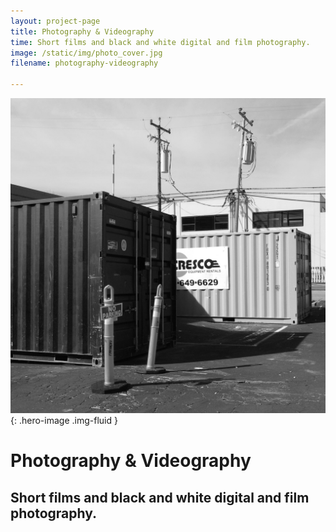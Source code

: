 ```yaml
---
layout: project-page
title: Photography & Videography
time: Short films and black and white digital and film photography.
image: /static/img/photo_cover.jpg
filename: photography-videography

---
```

![Main Image](/static/img/photo_cover.jpg){: .hero-image .img-fluid }
# Photography & Videography
## Short films and black and white digital and film photography.

